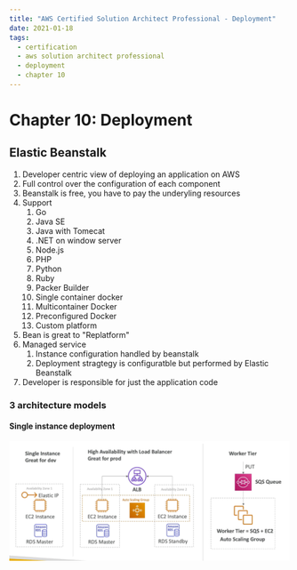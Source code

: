 ```yaml
---
title: "AWS Certified Solution Architect Professional - Deployment"
date: 2021-01-18
tags:
  - certification
  - aws solution architect professional
  - deployment
  - chapter 10
---
```


# Chapter 10: Deployment

## Elastic Beanstalk

1. Developer centric view of deploying an application on AWS
2. Full control over the configuration of each component
3. Beanstalk is free, you have to pay the underyling resources
4. Support
   1. Go
   2. Java SE
   3. Java with Tomecat
   4. .NET on window server
   5. Node.js
   6. PHP
   7. Python
   8. Ruby
   9. Packer Builder
   10. Single container docker
   11. Multicontainer Docker
   12. Preconfigured Docker
   13. Custom platform
5.  Bean is great to "Replatform"
6.  Managed service
    1.  Instance configuration handled by beanstalk
    2.  Deployment stragtegy is configuratble but performed by Elastic Beanstalk
7.  Developer is responsible for just the application code 

### 3 architecture models

#### Single instance deployment

![bean-stalk](./deployment/beanstalk-deployment-strategy.png)